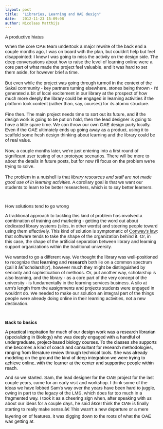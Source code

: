 ```yaml
---
layout: post
title:  "Libraries, Learning and OAE design"
date:   2012-11-23 15:09:08
author: Nicolaas Matthijs
---
```

<p class="heading2"><span style="font-size: 15px; font-family: Arial; background-color: transparent; vertical-align: baseline; white-space: pre-wrap;">A productive hiatus</span></p><p><strong id="internal-source-marker_0.7439304555300623" style="font-family: 'Times New Roman'; font-size: medium; font-weight: normal;"><span style="font-size: 15px; font-family: Arial; background-color: transparent; vertical-align: baseline; white-space: pre-wrap;">When the core OAE team undertook a major rewrite of the back end a couple months ago, I was on board with the plan, but couldn't help but feel disappointed: I knew I was going to miss the activity on the design side. The deep conversations about how to raise the level of learning online were a core part of what made the project feel valuable, and it was hard to set them aside, for however brief a time.</span>
<!--more-->
<br /><span style="font-size: 15px; font-family: Arial; background-color: transparent; vertical-align: baseline; white-space: pre-wrap;"></span><br /><span style="font-size: 15px; font-family: Arial; background-color: transparent; vertical-align: baseline; white-space: pre-wrap;">But even while the project was going through turmoil in the context of the Sakai community - key partners turning elsewhere, stones being thrown - I'd generated a bit of local excitement in our library at the prospect of how much more deeply the library could be engaged in learning activities if the platform took content (rather than, say, courses) for its atomic structure.</span><br /><span style="font-size: 15px; font-family: Arial; background-color: transparent; vertical-align: baseline; white-space: pre-wrap;"></span><br /><span style="font-size: 15px; font-family: Arial; background-color: transparent; vertical-align: baseline; white-space: pre-wrap;">Fine then. The main project needs time to sort out its future, and if the design work is going to be put on hold, then the lead designer is going to have a little spare time. We can throw our own OAE design party locally. Even if the OAE ultimately ends up going away as a product, using it to scaffold some fresh design thinking about learning and the library could be of real value.</span><br /><span style="font-size: 15px; font-family: Arial; background-color: transparent; vertical-align: baseline; white-space: pre-wrap;"></span><br /><span style="font-size: 15px; font-family: Arial; background-color: transparent; vertical-align: baseline; white-space: pre-wrap;">Now, a couple months later, we're just entering into a first round of significant user testing of our prototype scenarios. There will be more to about the details in future posts, but for now I'll focus on the problem we're trying to solve.</span><br /><span style="font-size: 15px; font-family: Arial; background-color: transparent; vertical-align: baseline; white-space: pre-wrap;"></span><br /><span style="font-size: 15px; font-family: Arial; background-color: transparent; vertical-align: baseline; white-space: pre-wrap;">The problem in a nutshell is that <em>library resources and staff are not made good use of in learning activities</em>. A corollary goal is that we want our students to learn to be better researchers, which is to say better learners. </span></strong></p><p><span style="background-color: transparent; font-family: Arial; font-size: 15px; white-space: pre-wrap;">&nbsp;</span></p><p class="heading2"><span style="background-color: transparent; font-family: Arial; font-size: 15px; white-space: pre-wrap;">How solutions tend to go wrong</span></p><!--break--><p><span style="font-size: 15px; font-family: Arial; background-color: transparent; vertical-align: baseline; white-space: pre-wrap;">A traditional approach to tackling this kind of problem has involved a combination of training and marketing - getting the word out about dedicated library systems (silos, in other words) and steering people toward using them effectively. This kind of solution is symptomatic of <a title="Conway's law" href="http://en.wikipedia.org/wiki/Conway%27s_law" target="_blank">Conway's law</a>: that software tends to take the shape of the organization behind it. Or, in this case, the shape of the artificial separation between library and learning support organizations within the traditional university.</span><br /><span style="font-size: 15px; font-family: Arial; background-color: transparent; vertical-align: baseline; white-space: pre-wrap;"></span><br /><span style="font-size: 15px; font-family: Arial; background-color: transparent; vertical-align: baseline; white-space: pre-wrap;">We wanted to go a different way. We thought the library was well-positioned to recognize that <strong>learning</strong> and <strong>research</strong> both lie on a common spectrum (call it â€˜scholarship'), however much they might be distinguished by seniority and sophistication of methods. Or, put another way, scholarship is also learning, and the library - as a core part of the very concept of the university - is fundamentally in the learning services business. A silo at arm's length from the assignments and projects students were engaged in wouldn't do. We needed to make our solution an integral part of the things people were already doing online in their learning activities, not a new destination.</span></p><p><strong><span style="font-size: 15px; font-family: Arial; background-color: transparent; vertical-align: baseline; white-space: pre-wrap;">&nbsp;</span></strong></p><p class="heading2"><strong><span style="font-size: 15px; font-family: Arial; background-color: transparent; vertical-align: baseline; white-space: pre-wrap;">Back to basics</span></strong></p><p class="heading2"><span style="color: #000000; font-family: Arial; font-size: 15px; font-weight: normal; letter-spacing: normal; line-height: normal; white-space: pre-wrap;">A practical inspiration for much of our design work was a research librarian (specializing in Biology) who was deeply engaged with a handful of undergraduate, project-based biology courses. To the classes she supports she becomes a kind of coach and consultant for research methodologies, ranging from literature review through technical tools. She was already modeling on the ground the kind of deep integration we were trying to achieve online, with the learner at the center and supportive people within reach.</span></p><p><span style="font-size: 15px; font-family: Arial; background-color: transparent; vertical-align: baseline; white-space: pre-wrap;">And so we started. Sam, the lead designer for the OAE project for the last couple years, came for an early visit and workshop. I think some of the ideas we have lobbed Sam's way over the years have been hard to juggle, owing in part to the legacy of the LMS, which does far too much in a fragmented way. I took it as a cheering sign when, after speaking with us about our ideas for a couple days, he said â€œI think the OAE is finally starting to really make sense.â€ This wasn't a new departure or a mere layering on of features, it was digging down to the roots of what the OAE was getting at.</span></p>

